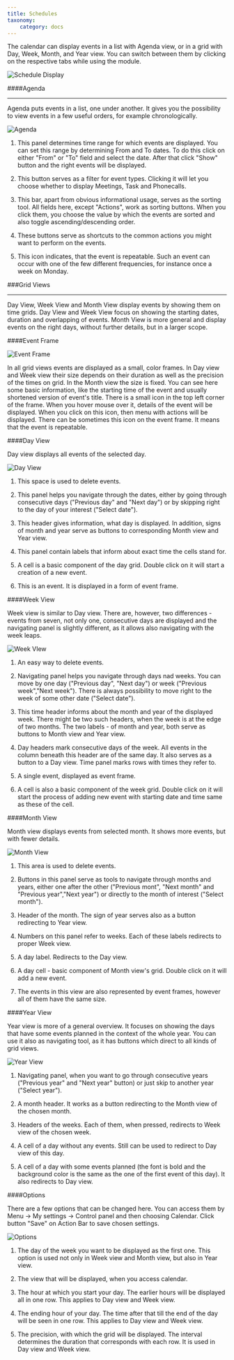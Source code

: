 ```yaml
---
title: Schedules
taxonomy:
    category: docs
---
```


The calendar can display events in a list with Agenda view, or in a grid with Day, Week, Month, and Year view. You can switch between them by clicking on the respective tabs while using the module.

![Schedule Display](/images/calendar_displaying_schedules.png)

####Agenda
___

Agenda puts events in a list, one under another. It gives you the possibility to view events in a few useful orders, for example chronologically.

![Agenda](/images/calendar_agenda.png)

1. This panel determines time range for which events are displayed. You can set this range by determining From and To dates. To do this click on either "From" or "To" field and select the date. After that click "Show" button and the right events will be displayed.


2. This button serves as a filter for event types. Clicking it will let you choose whether to display Meetings, Task and Phonecalls.


3. This bar, apart from obvious informational usage, serves as the sorting tool. All fields here, except "Actions", work as sorting buttons. When you click them, you choose the value by which the events are sorted and also toggle ascending/descending order.


4. These buttons serve as shortcuts to the common actions you might want to perform on the events.


5. This icon indicates, that the event is repeatable. Such an event can occur with one of the few different frequencies, for instance once a week on Monday.


###Grid Views
___

Day View, Week View and Month View display events by showing them on time grids. Day View and Week View focus on showing the starting dates, duration and overlapping of events. Month View is more general and display events on the right days, without further details, but in a larger scope.

####Event Frame

![Event Frame](/images/calendar_event_frame.png)

In all grid views events are displayed as a small, color frames. In Day view and Week view their size depends on their duration as well as the precision of the times on grid. In the Month view the size is fixed. You can see here some basic information, like the starting time of the event and usually shortened version of event's title. There is a small icon 
<span class="fa-stack">
  <i class="fa fa-square-o fa-stack-2x"></i>
  <i class="fa fa-info fa-stack-1x"></i>
</span>
 in the top left corner of the frame. When you hover mouse over it, details of the event will be displayed. When you click on this icon, then menu with actions will be displayed. There can be sometimes this icon  <i class="fa fa-files-o"></i>  on the event frame. It means that the event is repeatable.

####Day View

Day view displays all events of the selected day.

![Day View](/images/calendar_day_view.png)

1. This space is used to delete events.


2. This panel helps you navigate through the dates, either by going through consecutive days ("Previous day" and "Next day") or by skipping right to the day of your interest ("Select date").


3. This header gives information, what day is displayed. In addition, signs of month and year serve as buttons to corresponding Month view and Year view.


4. This panel contain labels that inform about exact time the cells stand for.


5. A cell is a basic component of the day grid. Double click on it will start a creation of a new event.


6. This is an event. It is displayed in a form of event frame.

####Week View

Week view is similar to Day view. There are, however, two differences - events from seven, not only one, consecutive days are displayed and the navigating panel is slightly different, as it allows also navigating with the week leaps.

![Week VIew](/images/calendar_week_view.png)

1. An easy way to delete events.


2. Navigating panel helps you navigate through days nad weeks. You can move by one day ("Previous day", "Next day") or week ("Previous week","Next week"). There is always possibility to move right to the week of some other date ("Select date").


3. This time header informs about the month and year of the displayed week. There might be two such headers, when the week is at the edge of two months. The two labels - of month and year, both serve as buttons to Month view and Year view.


4. Day headers mark consecutive days of the week. All events in the column beneath 
this header are of the same day. It also serves as a button to a Day view.
Time panel marks rows with times they refer to.


5. A single event, displayed as event frame.


6. A cell is also a basic component of the week grid. Double click on it will start the process of adding new event with starting date and time same as these of the cell.

####Month View

Month view displays events from selected month. It shows more events, but with fewer details.

![Month View](/images/calendar_month_view.png)

1. This area is used to delete events.


2. Buttons in this panel serve as tools to navigate through months and years, either one after the other ("Previous mont", "Next month" and "Previous year","Next year") or directly to the month of interest ("Select month").


3. Header of the month. The sign of year serves also as a button redirecting to Year view.


4. Numbers on this panel refer to weeks. Each of these labels redirects to proper Week view.


5. A day label. Redirects to the Day view.


6. A day cell - basic component of Month view's grid. Double click on it will add a new event.


7. The events in this view are also represented by event frames, however all of them have the same size.

####Year View

Year view is more of a general overview. It focuses on showing the days that have some events planned in the context of the whole year. You can use it also as navigating tool, as it has buttons which direct to all kinds of grid views.

![Year View](/images/calendar_year_view.png)

1. Navigating panel, when you want to go through consecutive years ("Previous year" and "Next year" button) or just skip to another year ("Select year").


2. A month header. It works as a button redirecting to the Month view of the chosen month.


3. Headers of the weeks. Each of them, when pressed, redirects to Week view of the chosen week.


4. A cell of a day without any events. Still can be used to redirect to Day view of this day.


5. A cell of a day with some events planned (the font is bold and the background color is the same as the one of the first event of this day). It also redirects to Day view.

####Options

There are a few options that can be changed here. You can access them by Menu -> My settings -> Control panel and then choosing Calendar. Click button "Save" on Action Bar to save chosen settings.

![Options](/images/calendar_options.png)

1. The day of the week you want to be displayed as the first one. This option is used not only in Week view and Month view, but also in Year view.


2. The view that will be displayed, when you access calendar.


3. The hour at which you start your day. The earlier hours will be displayed all in one row. This applies to Day view and Week view.


4. The ending hour of your day. The time after that till the end of the day will be seen in one row. This applies to Day view and Week view.


5. The precision, with which the grid will be displayed. The interval determines the duration that corresponds with each row. It is used in Day view and Week view.
